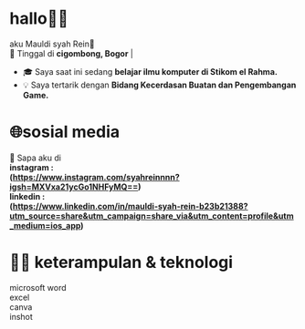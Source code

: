 # hallo👋🏻 <br> 
aku Mauldi syah Rein🦋<br>
📍 Tinggal di **cigombong, Bogor** | <br>
- 🎓 Saya saat ini sedang **belajar ilmu komputer di Stikom el Rahma.**
- 💡 Saya tertarik dengan **Bidang Kecerdasan Buatan dan Pengembangan Game.**


# 🌐sosial media
💬 Sapa aku di <br>
**instagram : <br>
(https://www.instagram.com/syahreinnnn?igsh=MXVxa21ycGo1NHFyMQ==)** <br>
**linkedin : <br>
(https://www.linkedin.com/in/mauldi-syah-rein-b23b21388?utm_source=share&utm_campaign=share_via&utm_content=profile&utm_medium=ios_app)** <br>

# 👩‍💻 keterampulan & teknologi
microsoft word <br>
excel <br>
canva <br>
inshot <br>

